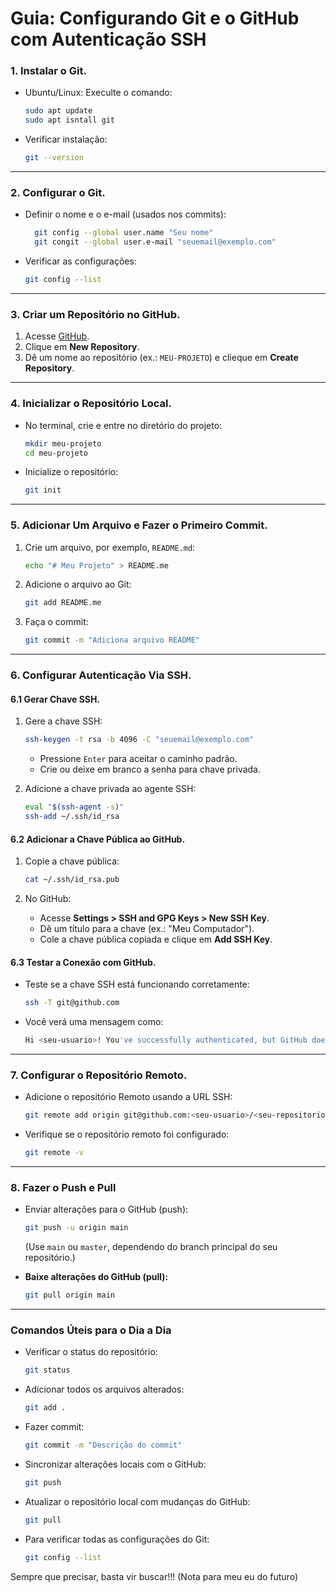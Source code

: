 # Guia: Configurando Git e o GitHub com Autenticação SSH

### 1. Instalar o Git.

* Ubuntu/Linux: Execulte o comando:  
  ```bash
  sudo apt update
  sudo apt isntall git
  ```
  
* Verificar instalação:   
  
  ```      bash
  git --version
  ```

---

### 2. Configurar o Git.

* Definir o nome e o e-mail (usados nos commits):
  ```bash
    git config --global user.name "Seu nome"
    git congit --global user.e-mail "seuemail@exemplo.com"
  ```

* Verificar as configurações:

  ``` bash
  git config --list
  ```

---

### 3. Criar um Repositório no GitHub.

1. Acesse [GitHub](https://github.com/).
2. Clique em **New Repository**.
3. Dê um nome ao repositório (ex.: `MEU-PROJETO`) e clieque em **Create Repository**.

---

### 4. Inicializar o Repositório Local.

* No terminal, crie e entre no diretório do projeto:
  ``` bash
  mkdir meu-projeto
  cd meu-projeto
  ```

* Inicialize o repositório:
  ```bash
  git init
  ```

---

### 5. Adicionar Um Arquivo e Fazer o Primeiro Commit.

1. Crie um arquivo, por exemplo, `README.md`:
   ```bash
   echo "# Meu Projeto" > README.me
   ```

2. Adicione o arquivo ao Git:
   ```bash
   git add README.me
   ```

3. Faça o commit:
   ```bash
   git commit -m "Adiciona arquivo README"
   ```

---

### 6. Configurar Autenticação Via SSH.

#### 6.1 Gerar Chave SSH.

1. Gere a chave SSH:
   ```bash
   ssh-keygen -t rsa -b 4096 -C "seuemail@exemplo.com"
   ```

   * Pressione `Enter` para aceitar o caminho padrão.
   * Crie ou deixe em branco a senha para chave privada.

2. Adicione a chave privada ao agente SSH:

   ```bash
   eval "$(ssh-agent -s)"
   ssh-add ~/.ssh/id_rsa
   ```

#### 6.2 Adicionar a Chave Pública ao GitHub.

1. Copie a chave pública:
   ```bash
   cat ~/.ssh/id_rsa.pub
   ```

2. No GitHub:

   * Acesse **Settings > SSH and GPG Keys > New SSH Key**.
   * Dê um título para a chave (ex.: "Meu Computador").
   * Cole a chave pública copiada e clique em **Add SSH Key**.

#### 6.3 Testar a Conexão com GitHub.

* Teste se a chave SSH está funcionando corretamente:
  ```bash
  ssh -T git@github.com
  ```

* Você verá uma mensagem como:
  ```bash
  Hi <seu-usuario>! You've successfully authenticated, but GitHub does not provide shell access.
  ```

---

### 7. Configurar o Repositório Remoto.

* Adicione o repositório Remoto usando a URL SSH:
  ```bash
  git remote add origin git@github.com:<seu-usuario>/<seu-repositorio>.git
  ```

* Verifique se o repositório remoto foi configurado:
  ```bash
  git remote -v
  ```

---

### 8. Fazer o Push e Pull

* Enviar alterações para o GitHub (push):
  ```bash
  git push -u origin main
  ```

  (Use `main` ou `master`, dependendo do branch principal do seu repositório.)

* **Baixe alterações do GitHub (pull):**

  ```bash
  git pull origin main
  ```

---

### **Comandos Úteis para o Dia a Dia**

- Verificar o status do repositório:

  ```bash
  git status
  ```

- Adicionar todos os arquivos alterados:

  ```bash
  git add .
  ```

- Fazer commit:

  ```bash
  git commit -m "Descrição do commit"
  ```

- Sincronizar alterações locais com o GitHub:

  ```bash
  git push
  ```

- Atualizar o repositório local com mudanças do GitHub:

  ```bash
  git pull
  ```

- Para verificar todas as configurações do Git:
  ```bash
  git config --list
  ```



Sempre que precisar, basta vir buscar!!! (Nota para meu eu do futuro)
